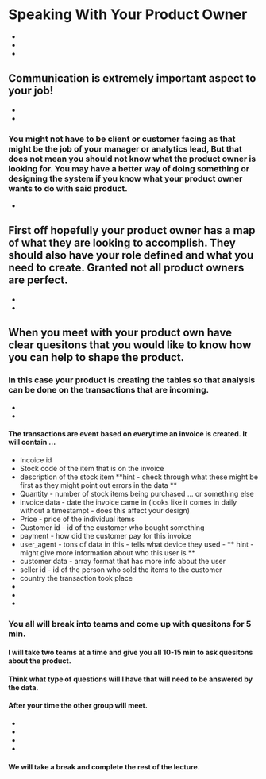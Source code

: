 # Speaking With Your Product Owner
- 
-  
-   
## Communication is extremely important aspect to your job! 
- 
-  
### You might not have to be client or customer facing as that might be the job of your manager or analytics lead, But that does not mean you should not know what the product owner is looking for.  You may have a better way of doing something or designing the system if you know what your product owner wants to do with said product.  
-
First off hopefully your product owner has a map of what they are looking to accomplish.  They should also have your role defined and what you need to create.  Granted not all product owners are perfect.  
- 
- 
- 
When you meet with your product own have clear quesitons that you would like to know how you can help to shape the product.
- 
### In this case your product is creating the tables so that analysis can be done on the transactions that are incoming.  
- 
 -
#### The transactions are event based on everytime an invoice is created.  It will contain ...
- Incoice id
- Stock code of the item that is on the invoice
- description of the stock item **hint - check through what these might be first as they might point out errors in the data **
- Quantity - number of stock items being purchased ... or something else 
- invoice data - date the invoice came in (looks like it comes in daily without a timestampt - does this affect your design)
- Price - price of the individual items 
- Customer id - id of the customer who bought something 
- payment - how did the customer pay for this invoice 
- user_agent - tons of data in this - tells what device they used - ** hint - might give more information about who this user is **
- customer data - array format that has more info about the user
- seller id - id of the person who sold the items to the customer 
- country the transaction took place
- 
- 
- 
### You all will break into teams and come up with quesitons for 5 min.  
#### I will take two teams at a time and give you all 10-15 min to ask quesitons about the product. 
#### Think what type of questions will I have that will need to be answered by the data. 
#### After your time the other group will meet.  
 -
-  
-   
-   
#### We will take a break and complete the rest of the lecture.  
